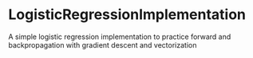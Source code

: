 # LogisticRegressionImplementation
A simple logistic regression implementation to practice forward and backpropagation  with gradient descent and vectorization
